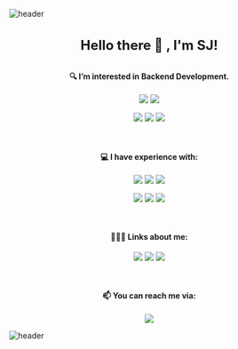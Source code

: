 ![header](https://capsule-render.vercel.app/api?type=rect&height=180&section=header&text=litsynp&fontSize=40&color=gradient&customColorList=2&animation=fadeIn)

<h4 align="center" style="font-size: 1.5rem;">Hello there 👋 , I'm SJ!</h4>

<h4 align="center">🔍 I’m interested in Backend Development.</h4>

<p align="center">
  <img src="https://img.shields.io/badge/Spring-6DB33F?style=for-the-badge&logo=Spring&logoColor=white"/>
  <img src="https://img.shields.io/badge/Koa-33333D?style=for-the-badge&logo=Koa&logoColor=white"/>
</p>
<p align="center">
  <img src="https://img.shields.io/badge/Java-ED8B00?style=for-the-badge&logo=OpenJDK&logoColor=white"/>
  <img src="https://img.shields.io/badge/Kotlin-0095D5?&style=for-the-badge&logo=Kotlin&logoColor=white"/>
  <img src="https://img.shields.io/badge/TypeScript-3178C6?style=for-the-badge&logo=TypeScript&logoColor=white"/>
</p>

<div>&nbsp;</div>

<h4 align="center">💻 I have experience with:</h4>

<p align="center">
  <img src="https://img.shields.io/badge/Spring-6DB33F?style=for-the-badge&logo=Spring&logoColor=white"/>
  <img src="https://img.shields.io/badge/Koa-33333D?style=for-the-badge&logo=Koa&logoColor=white"/>
  <img src="https://img.shields.io/badge/Django-092E20?style=for-the-badge&logo=Django&logoColor=white"/>
</p>

<p align="center">
  <img src="https://img.shields.io/badge/React-61DAFB?style=for-the-badge&logo=React&logoColor=white"/>
  <img src="https://img.shields.io/badge/Next.js-000000?style=for-the-badge&logo=nextdotjs&logoColor=white"/>
  <img src="https://img.shields.io/badge/Elastic_Stack-005571?style=for-the-badge&logo=Elastic-Stack&logoColor=white"/>
</p>

<div>&nbsp;</div>

<h4 align="center">👨🏻‍💻 Links about me:</h4>

<p align="center">
<a href="https://blog.litsynp.com"><img src="https://img.shields.io/badge/Blog-222222?style=for-the-badge&logo=GitHub Pages&logoColor=white&link=https://blog.litsynp.com"/></a>
<a href="https://docs.litsynp.com"><img src="https://img.shields.io/badge/GitBook-3884FF?style=for-the-badge&logo=GitBook&logoColor=white&link=https://docs.litsynp.com"/></a>
<a href="https://www.linkedin.com/in/litsynp"><img src="https://img.shields.io/badge/LinkedIn-0077B5?style=for-the-badge&logo=linkedin&logoColor=white&link=https://www.linkedin.com/in/litsynp"/></a>
</p>

<div>&nbsp;</div>

<h4 align="center">📫 You can reach me via:</h4>

<p align="center">
<a href="mailto:nocte55is@gmail.com"><img src="https://img.shields.io/badge/Gmail-EA4335?style=for-the-badge&logo=Gmail&logoColor=white&link=mailto:nocte55is@gmail.com"/></a>
</p>

![header](https://capsule-render.vercel.app/api?type=rect&height=100&section=header&color=gradient&customColorList=2)
